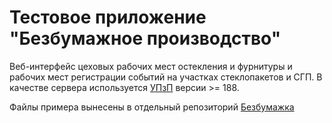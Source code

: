 # Тестовое приложение "Безбумажное производство"
Веб-интерфейс цеховых рабочих мест остекления и фурнитуры и рабочих мест регистрации событий на участках стеклопакетов и СГП.
В качестве сервера используется [УПзП](http://www.oknosoft.ru/program-possibilities.html) версии >= 188.

Файлы примера вынесены в отдельный репозиторий [Безбумажка](https://github.com/oknosoft/paperless)